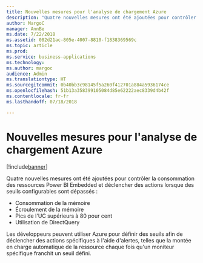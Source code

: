 ```yaml
---
title: Nouvelles mesures pour l'analyse de chargement Azure
description: "Quatre nouvelles mesures ont été ajoutées pour contrôler la consommation des ressources Power BI Embedded et déclencher des actions lorsque des seuils configurables sont dépassés."
author: MargoC
manager: AnnBe
ms.date: 7/22/2018
ms.assetid: 082d21ac-805e-4007-8810-f1838369569c
ms.topic: article
ms.prod: 
ms.service: business-applications
ms.technology: 
ms.author: margoc
audience: Admin
ms.translationtype: HT
ms.sourcegitcommit: 0b40bb3c98145f5a260f412701a884a5936174ce
ms.openlocfilehash: 51b13a358399105084d85e62222aec8339d4b42f
ms.contentlocale: fr-fr
ms.lasthandoff: 07/18/2018

---
```

#  <a name="new-metrics-for-azure-load-monitoring"></a>Nouvelles mesures pour l'analyse de chargement Azure

[!include[banner](../../../includes/banner.md)]

Quatre nouvelles mesures ont été ajoutées pour contrôler la consommation des ressources Power BI Embedded et déclencher des actions lorsque des seuils configurables sont dépassés :

- Consommation de la mémoire
- Écroulement de la mémoire
- Pics de l'UC supérieurs à 80 pour cent
- Utilisation de DirectQuery

Les développeurs peuvent utiliser Azure pour définir des seuils afin de déclencher des actions spécifiques à l'aide d'alertes, telles que la montée en charge automatique de la ressource chaque fois qu'un moniteur spécifique franchit un seuil défini.

